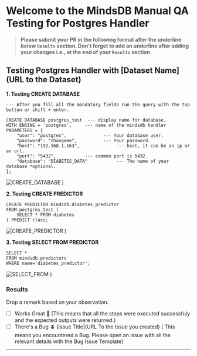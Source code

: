 # Welcome to the MindsDB Manual QA Testing for Postgres Handler

> **Please submit your PR in the following format after the underline below `Results` section. Don't forget to add an underline after adding your changes i.e., at the end of your `Results` section.**

## Testing Postgres Handler with [Dataset Name](URL to the Dataset)

**1. Testing CREATE DATABASE**

```
--- After you fill all the mandatory fields run the query with the top button or shift + enter. 
    
CREATE DATABASE postgres_test  --- display name for database. 
WITH ENGINE = 'postgres',     --- name of the mindsdb handler 
PARAMETERS = {
    "user": "postgres",              --- Your database user.
    "password": "changeme",          --- Your password.
    "host": "192.168.1.163",              --- host, it can be an ip or an url. 
    "port": "5432",           --- common port is 5432.
    "database": "DIABETES_DATA"           --- The name of your database *optional.
};
```

![CREATE_DATABASE](https://user-images.githubusercontent.com/241893/195336804-c14d06dd-ef40-4e2b-875b-2deb35fa64bb.png)
)

**2. Testing CREATE PREDICTOR**

```
CREATE PREDICTOR mindsdb.diabetes_predictor
FROM postgres_test (
    SELECT * FROM diabetes
) PREDICT class;
```

![CREATE_PREDICTOR](https://user-images.githubusercontent.com/241893/195336892-0e60ed8a-c339-4b93-8bca-12c135609f06.png)
)

**3. Testing SELECT FROM PREDICTOR**

```
SELECT *
FROM mindsdb.predictors
WHERE name='diabetes_predictor';
```

![SELECT_FROM](https://user-images.githubusercontent.com/241893/195337026-7d80d631-bb8a-445b-bc68-5ee7788de2d9.png)
)

### Results

Drop a remark based on your observation.
- [ ] Works Great 💚 (This means that all the steps were executed successfuly and the expected outputs were returned.)
- [ ] There's a Bug 🪲 [Issue Title](URL To the Issue you created) ( This means you encountered a Bug. Please open an issue with all the relevant details with the Bug Issue Template)

---
